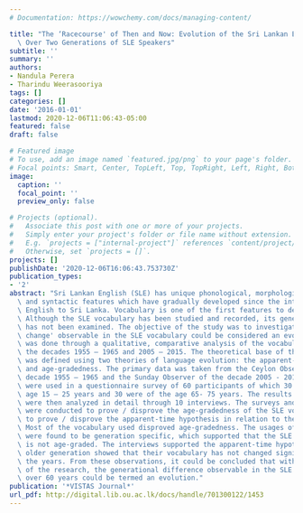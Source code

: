 ```yaml
---
# Documentation: https://wowchemy.com/docs/managing-content/

title: "The ‘Racecourse' of Then and Now: Evolution of the Sri Lankan English Vocabulary\
  \ Over Two Generations of SLE Speakers"
subtitle: ''
summary: ''
authors:
- Nandula Perera
- Tharindu Weerasooriya
tags: []
categories: []
date: '2016-01-01'
lastmod: 2020-12-06T11:06:43-05:00
featured: false
draft: false

# Featured image
# To use, add an image named `featured.jpg/png` to your page's folder.
# Focal points: Smart, Center, TopLeft, Top, TopRight, Left, Right, BottomLeft, Bottom, BottomRight.
image:
  caption: ''
  focal_point: ''
  preview_only: false

# Projects (optional).
#   Associate this post with one or more of your projects.
#   Simply enter your project's folder or file name without extension.
#   E.g. `projects = ["internal-project"]` references `content/project/deep-learning/index.md`.
#   Otherwise, set `projects = []`.
projects: []
publishDate: '2020-12-06T16:06:43.753730Z'
publication_types:
- '2'
abstract: "Sri Lankan English (SLE) has unique phonological, morphological, lexical\
  \ and syntactic features which have gradually developed since the introduction of\
  \ English to Sri Lanka. Vocabulary is one of the first features to develop in SLE.\
  \ Although the SLE vocabulary has been studied and recorded, its generational difference\
  \ has not been examined. The objective of the study was to investigate if the ‘generational\
  \ change' observable in the SLE vocabulary could be considered an evolution. This\
  \ was done through a qualitative, comparative analysis of the vocabulary used in\
  \ the decades 1955 – 1965 and 2005 – 2015. The theoretical base of the research\
  \ was defined using two theories of language evolution: the apparent-time hypothesis\
  \ and age-gradedness. The primary data was taken from the Ceylon Observer of the\
  \ decade 1955 – 1965 and the Sunday Observer of the decade 2005 - 2015. The words\
  \ were used in a questionnaire survey of 60 participants of which 30 were of the\
  \ age 15 – 25 years and 30 were of the age 65- 75 years. The results of the survey\
  \ were then analyzed in detail through 10 interviews. The surveys and the interviews\
  \ were conducted to prove / disprove the age-gradedness of the SLE vocabulary and\
  \ to prove / disprove the apparent-time hypothesis in relation to the SLE vocabulary.\
  \ Most of the vocabulary used disproved age-gradedness. The usages of these terms\
  \ were found to be generation specific, which supported that the SLE vocabulary\
  \ is not age-graded. The interviews supported the apparent-time hypotheses as the\
  \ older generation showed that their vocabulary has not changed significantly over\
  \ the years. From these observations, it could be concluded that within the scope\
  \ of the research, the generational difference observable in the SLE vocabulary\
  \ over 60 years could be termed an evolution."
publication: '*VISTAS Journal*'
url_pdf: http://digital.lib.ou.ac.lk/docs/handle/701300122/1453
---
```

